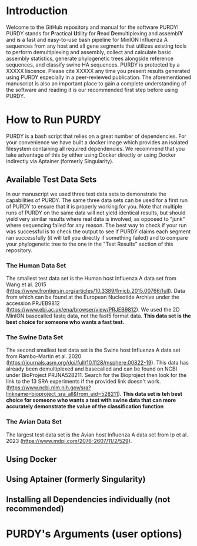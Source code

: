 # Introduction
Welcome to the GitHub repository and manual for the software PURDY!  PURDY stands for **P**ractical **U**tility for **R**ead **D**emultiplexing and assembl**Y** and is a fast and easy-to-use bash pipeline for MinION Influenza A sequences from any host and all gene segments that utilizes existing tools to perform demultiplexing and assembly, collect and calculate basic assembly statistics, generate phylogenetic trees alongside reference sequences, and classify swine HA sequences. PURDY is protected by a XXXXX liscence. Please cite XXXXX any time you present results generated using PURDY especially in a peer-reviewed publication. The aforementioned manuscript is also an important place to gain a complete understanding of the software and reading it is our recommended first step before using PURDY.

# How to Run PURDY
PURDY is a bash script that relies on a great number of dependencies. For your convenience we have built a docker image which provides an isolated filesystem containing all required dependencies. We recommend that you take advantage of this by either using Docker directly or using Docker indirectly via Aptainer (formerly Singularity). 

## Available Test Data Sets
In our manuscript we used three test data sets to demonstrate the capabilities of PURDY. The same three data sets can be used for a first run of PURDY to ensure that it is properly working for you. Note that multiple runs of PURDY on the same data will not yield identical results, but should yield very similar results where real data is involved, as opposed to "junk" where sequencing failed for any reason. The best way to check if your run was successful is to check the output to see if PURDY claims each segment ran successfully (it will tell you directly if something failed) and to compare your phylogenetic tree to the one in the "Test Results" section of this repository. 

### The Human Data Set
The smallest test data set is the Human host Influenza A data set from Wang et al. 2015 (https://www.frontiersin.org/articles/10.3389/fmicb.2015.00766/full). Data from which can be found at the European Nucleotide Archive under the accession PRJEB9812 (https://www.ebi.ac.uk/ena/browser/view/PRJEB9812). We used the 2D MinION basecalled fastq data, not the fast5 format data. **This data set is the best choice for someone who wants a fast test.**

### The Swine Data Set
The second smallest test data set is the Swine host Influenza A data set from Rambo-Martin et al. 2020 (https://journals.asm.org/doi/full/10.1128/msphere.00822-19). This data has already been demultiplexed and basecalled and can be found on NCBI under BioProject PRJNA528211. Search for the Bioproject then look for the link to the 13 SRA experiments if the provided link doesn't work. (https://www.ncbi.nlm.nih.gov/sra?linkname=bioproject_sra_all&from_uid=528211). **This data set is teh best choice for someone who wants a test with swine data that can more accurately demonstrate the value of the classification function**

### The Avian Data Set
The largest test data set is the Avian host Influenza A data set from Ip et al. 2023 (https://www.mdpi.com/2076-2607/11/2/529). 



## Using Docker

## Using Aptainer (formerly Singularity)

## Installing all Dependencies individually (not recommended)

# PURDY's Arguments (user options)
